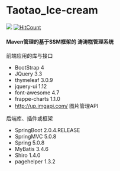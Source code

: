 # Taotao_Ice-cream
<a href="https://996.icu"><img src="https://img.shields.io/badge/link-996.icu-red.svg"></a> [![HitCount](http://hits.dwyl.io/xiongmaoyi/Taotao_Ice-cream.svg)](http://hits.dwyl.io/xiongmaoyi/Taotao_Ice-cream)
#### Maven管理的基于SSM框架的 涛涛糕管理系统

前端应用的库与接口

- BootStrap 4
- JQuery 3.3
- thymeleaf 3.0.9
- jquery-ui 1.12
- font-awesome 4.7
- frappe-charts 1.1.0
- <http://up.imgapi.com/> 图片管理API

后端库、插件或框架

- SpringBoot 2.0.4.RELEASE
- SpringMVC 5.0.8
- Spring 5.0.8
- MyBatis 3.4.6
- Shiro 1.4.0
- pagehelper 1.3.2
